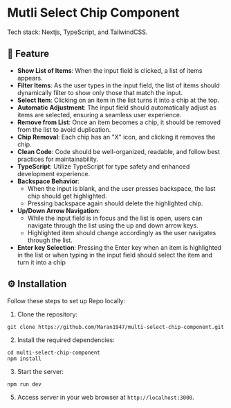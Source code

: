 # Mutli Select Chip Component
Tech stack: Nextjs, TypeScript, and TailwindCSS.

## 🚀 Feature

- __Show List of Items__: When the input field is clicked, a list of items appears.
- __Filter Items__: As the user types in the input field, the list of items should dynamically filter to show only those that match the input.
- __Select Item__: Clicking on an item in the list turns it into a chip at the top. 
- __Automatic Adjustment__: The input field should automatically adjust as items are selected, ensuring a seamless user experience.
- __Remove from List__: Once an item becomes a chip, it should be removed from the list to avoid duplication.
- __Chip Removal__: Each chip has an "X" icon, and clicking it removes the chip.
- __Clean Code__: Code should be well-organized, readable, and follow best practices for maintainability.
- __TypeScript__: Utilize TypeScript for type safety and enhanced development experience.
- __Backspace Behavior__: 
    - When the input is blank, and the user presses backspace, the last chip should get highlighted.
    - Pressing backspace again should delete the highlighted chip.
- __Up/Down Arrow Navigation__: 
    - While the input field is in focus and the list is open, users can navigate through the list using the up and down arrow keys.
    - Highlighted item should change accordingly as the user navigates through the list.
- __Enter key Selection__: Pressing the Enter key when an item is highlighted in the list or when typing in the input field should select the item and turn it into a chip

## ⚙ Installation

Follow these steps to set up Repo locally:

1. Clone the repository: 
```
git clone https://github.com/Maran1947/multi-select-chip-component.git
```

2. Install the required dependencies:
```
cd multi-select-chip-component
npm install
```


3. Start the server:
```
npm run dev 
```

5. Access server in your web browser at `http://localhost:3000`.